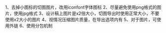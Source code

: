 1、去掉小图标的切图图片，改用iconfont字体图标
2、尽量避免使用png格式的图片，使用jpg格式
3、设计稿上图片是x2倍大小，切图导出时使用正常大小，不要使用x2大小的图片
4、视情况压缩图片质量，在导出选项内有
5、对于图片，可使用外链
6、使用分包机制